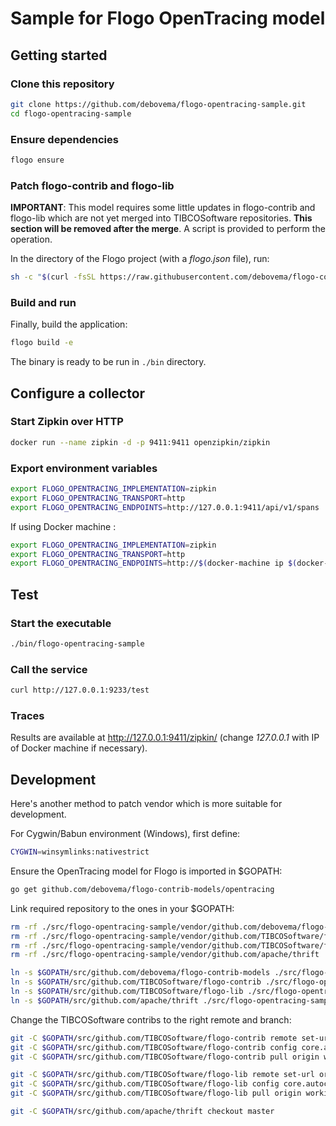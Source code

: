 # Sample for Flogo OpenTracing model

## Getting started

### Clone this repository

```bash
git clone https://github.com/debovema/flogo-opentracing-sample.git
cd flogo-opentracing-sample
```

### Ensure dependencies

```bash
flogo ensure
```

### Patch flogo-contrib and flogo-lib

**IMPORTANT**: This model requires some little updates in flogo-contrib and flogo-lib which are not yet merged into
TIBCOSoftware repositories. **This section will be removed after the merge**.
A script is provided to perform the operation.

In the directory of the Flogo project (with a *flogo.json* file), run:

```bash
sh -c "$(curl -fsSL https://raw.githubusercontent.com/debovema/flogo-contrib-models/master/opentracing/patch-vendor.sh)"
```

### Build and run

Finally, build the application:
```bash
flogo build -e
```

The binary is ready to be run in ```./bin``` directory.

## Configure a collector

### Start Zipkin over HTTP

```bash
docker run --name zipkin -d -p 9411:9411 openzipkin/zipkin
```

### Export environment variables

```bash
export FLOGO_OPENTRACING_IMPLEMENTATION=zipkin
export FLOGO_OPENTRACING_TRANSPORT=http
export FLOGO_OPENTRACING_ENDPOINTS=http://127.0.0.1:9411/api/v1/spans
```

If using Docker machine :

```bash
export FLOGO_OPENTRACING_IMPLEMENTATION=zipkin
export FLOGO_OPENTRACING_TRANSPORT=http
export FLOGO_OPENTRACING_ENDPOINTS=http://$(docker-machine ip $(docker-machine active)):9411/api/v1/spans
```

## Test

### Start the executable

```bash
./bin/flogo-opentracing-sample
```

### Call the service

```bash
curl http://127.0.0.1:9233/test
```

### Traces

Results are available at http://127.0.0.1:9411/zipkin/ (change *127.0.0.1* with IP of Docker machine if necessary).

## Development

Here's another method to patch vendor which is more suitable for development.

For Cygwin/Babun environment (Windows), first define:
```bash
CYGWIN=winsymlinks:nativestrict
```

Ensure the OpenTracing model for Flogo is imported in $GOPATH:
```bash
go get github.com/debovema/flogo-contrib-models/opentracing
```

Link required repository to the ones in your $GOPATH:

```bash
rm -rf ./src/flogo-opentracing-sample/vendor/github.com/debovema/flogo-contrib-models
rm -rf ./src/flogo-opentracing-sample/vendor/github.com/TIBCOSoftware/flogo-contrib
rm -rf ./src/flogo-opentracing-sample/vendor/github.com/TIBCOSoftware/flogo-lib
rm -rf ./src/flogo-opentracing-sample/vendor/github.com/apache/thrift

ln -s $GOPATH/src/github.com/debovema/flogo-contrib-models ./src/flogo-opentracing-sample/vendor/github.com/debovema/flogo-contrib-models
ln -s $GOPATH/src/github.com/TIBCOSoftware/flogo-contrib ./src/flogo-opentracing-sample/vendor/github.com/TIBCOSoftware/flogo-contrib
ln -s $GOPATH/src/github.com/TIBCOSoftware/flogo-lib ./src/flogo-opentracing-sample/vendor/github.com/TIBCOSoftware/flogo-lib
ln -s $GOPATH/src/github.com/apache/thrift ./src/flogo-opentracing-sample/vendor/github.com/apache/thrift
```

Change the TIBCOSoftware contribs to the right remote and branch:
```bash
git -C $GOPATH/src/github.com/TIBCOSoftware/flogo-contrib remote set-url origin https://github.com/debovema/flogo-contrib.git
git -C $GOPATH/src/github.com/TIBCOSoftware/flogo-contrib config core.autocrlf input # fix for Windows
git -C $GOPATH/src/github.com/TIBCOSoftware/flogo-contrib pull origin working-data-between-flow-and-activities

git -C $GOPATH/src/github.com/TIBCOSoftware/flogo-lib remote set-url origin https://github.com/debovema/flogo-lib.git
git -C $GOPATH/src/github.com/TIBCOSoftware/flogo-lib config core.autocrlf input # fix for Windows
git -C $GOPATH/src/github.com/TIBCOSoftware/flogo-lib pull origin working-data-between-flow-and-activities

git -C $GOPATH/src/github.com/apache/thrift checkout master
```
